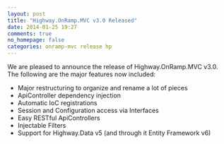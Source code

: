 ```yaml
---
layout: post
title: "Highway.OnRamp.MVC v3.0 Released"
date: 2014-01-25 19:27
comments: true
no_homepage: false
categories: onramp-mvc release hp
---
```


We are pleased to announce the release of Highway.OnRamp.MVC v3.0.  The following are the major features now included:

* Major restructuring to organize and rename a lot of pieces
* ApiController dependency injection
* Automatic IoC registrations
* Session and Configuration access via Interfaces
* Easy RESTful ApiControllers
* Injectable Filters
* Support for Highway.Data v5 (and through it Entity Framework v6)